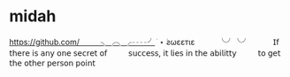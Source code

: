 # midah
https://github.com/ㅤㅤㅤ╮╭╮╭╌╌╯ ֹ ⋆ ࣪ƨωɛɛтιɛ ㅤㅤㅤ╰╯╰╯ ㅤㅤㅤ𝖨𝖿 𝗍𝗁𝖾𝗋𝖾 𝗂𝗌 𝖺𝗇𝗒 𝗈𝗇𝖾 𝗌𝖾𝖼𝗋𝖾𝗍 𝗈𝖿ㅤㅤㅤ𝗌𝗎𝖼𝖼𝖾𝗌𝗌, 𝗂𝗍 𝗅𝗂𝖾𝗌 𝗂𝗇 𝗍𝗁𝖾 𝖺𝖻𝗂𝗅𝗂𝗍𝗍𝗒ㅤㅤㅤ𝗍𝗈 𝗀𝖾𝗍 𝗍𝗁𝖾 𝗈𝗍𝗁𝖾𝗋 𝗉𝖾𝗋𝗌𝗈𝗇 𝗉𝗈𝗂𝗇𝗍
